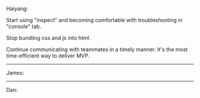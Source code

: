 Haiyang:

Start using "inspect" and becoming comfortable with troubleshooting in "console" tab.

Stop bundling css and js into html. 

Continue communicating with teammates in a timely manner. It's the most time-efficient way to deliver MVP. 



______________________________________________________________________________________________________________________________


James:



______________________________________________________________________________________________________________________________


Dan: 
